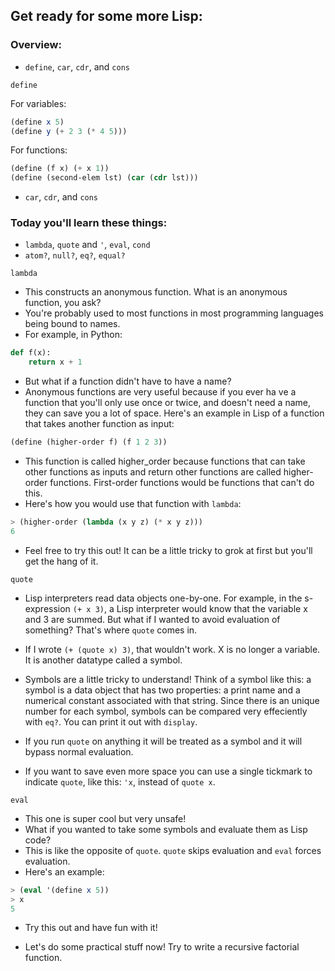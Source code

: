 ## Get ready for some more Lisp:

### Overview:
- `define`, `car`, `cdr`, and `cons`

`define` 

For variables:

```scheme
(define x 5)
(define y (+ 2 3 (* 4 5)))
```

For functions:

```scheme
(define (f x) (+ x 1))
(define (second-elem lst) (car (cdr lst)))
```

- `car`, `cdr`, and `cons`

### Today you'll learn these things:
- `lambda`, `quote` and `'`, `eval`, `cond`
- `atom?`, `null?`, `eq?`, `equal?`

`lambda`

- This constructs an anonymous function. What is an anonymous function, you ask?
- You're probably used to most functions in most programming languages being bound to names.
- For example, in Python:

```python
def f(x):
	return x + 1
```

- But what if a function didn't have to have a name?
- Anonymous functions are very useful because if you ever ha ve a function that you'll only use once or twice, and doesn't need a name, they can save you a lot of space. Here's an example in Lisp of a function that takes another function as input:

```scheme
(define (higher-order f) (f 1 2 3))
```

- This function is called higher_order because functions that can take other functions as inputs and return other functions are called higher-order functions. First-order functions would be functions that can't do this.
- Here's how you would use that function with `lambda`:

```scheme
> (higher-order (lambda (x y z) (* x y z)))
6
```

- Feel free to try this out! It can be a little tricky to grok at first but you'll get the hang of it.

`quote`

- Lisp interpreters read data objects one-by-one. For example, in the s-expression `(+ x 3)`, a Lisp interpreter would know that the variable x and 3 are summed. But what if I wanted to avoid evaluation of something? That's where `quote` comes in.

- If I wrote `(+ (quote x) 3)`, that wouldn't work. X is no longer a variable. It is another datatype called a symbol.
- Symbols are a little tricky to understand! Think of a symbol like this: a symbol is a data object that has two properties: a print name and a numerical constant associated with that string. Since there is an unique number for each symbol, symbols can be compared very effeciently with `eq?`. You can print it out with `display`.
- If you run `quote` on anything it will be treated as a symbol and it will bypass normal evaluation.
- If you want to save even more space you can use a single tickmark to indicate `quote`, like this: `'x`, instead of `quote x`.

`eval`

- This one is super cool but very unsafe!
- What if you wanted to take some symbols and evaluate them as Lisp code?
- This is like the opposite of `quote`. `quote` skips evaluation and `eval` forces evaluation.
- Here's an example:

```scheme
> (eval '(define x 5))
> x
5
```

- Try this out and have fun with it!

- Let's do some practical stuff now! Try to write a recursive factorial function.